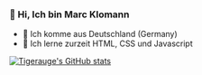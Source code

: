 ### 👋 Hi, Ich bin Marc Klomann
- 📍 Ich komme aus Deutschland (Germany)
- 🌱 Ich lerne zurzeit HTML, CSS und Javascript


[![Tigerauge's GitHub stats](https://github-readme-stats.vercel.app/api?username=Tigerauge&show_icons=true&locale=de&count_private=true&theme=transparent)](https://github.com/anuraghazra/github-readme-stats)

<!---
SpeastTV/SpeastTV is a ✨ special ✨ repository because its `README.md` (this file) appears on your GitHub profile.
You can click the Preview link to take a look at your changes.
--->
